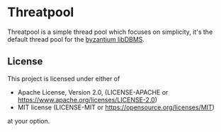 # Threatpool

Threatpool is a simple thread pool which focuses on simplicity,
it's the default thread pool for the [byzantium libDBMS](https://docs.rs/byzantium/*/byzantium/).

## License

This project is licensed under either of

- Apache License, Version 2.0, (LICENSE-APACHE or https://www.apache.org/licenses/LICENSE-2.0)
- MIT license (LICENSE-MIT or https://opensource.org/licenses/MIT)

at your option.
